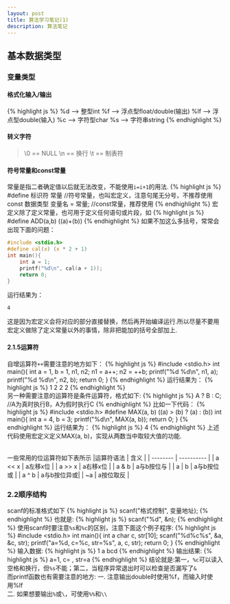```yaml
---
layout: post
title: 算法学习笔记(1)
description: 算法笔记
---
```


## 基本数据类型<br>
### 变量类型
#### 格式化输入/输出
{% highlight js %}
%d  -->  整型int
%f  -->  浮点型float/double(输出)
%lf -->  浮点型double(输入)
%c  -->  字符型char
%s  -->  字符串string
{% endhighlight %}
#### 转义字符
>\0 == NULL
>\n == 换行
>\t == 制表符
#### 符号常量和const常量
常量是指二者确定值以后就无法改变，不能使用`i=i+1`的用法.
{% highlight js %}
#define 标识符 常量    //符号常量，也叫宏定义，注意句尾无分号，不推荐使用
const 数据类型 变量名 = 常量;  //const常量，推荐使用
{% endhighlight %}
宏定义除了定义常量，也可用于定义任何语句或片段，如
{% highlight js %}
\#define ADD(a,b) ((a)+(b))
{% endhighlight %}
如果不加这么多括号，常常会出现下面的问题：
```c
#include <stdio.h>
#define cal(x) (x * 2 + 1)
int main(){
    int a = 1;
    printf("%d\n", cal(a + 1));
    return 0;
}
```
运行结果为：
```
4
```
这是因为宏定义会将对应的部分直接替换，然后再开始编译运行.所以尽量不要用宏定义做除了定义常量以外的事情，除非把能加的括号全部加上.
#### 2.1.5运算符
自增运算符`++`需要注意的地方如下：
{% highlight js %}
\#include <stdio.h>
int main(){
    int a = 1, b = 1, n1, n2;
    n1 = a++;
    n2 = ++b;
    printf("%d %d\n", n1, a);
    printf("%d %d\n", n2, b);
    return 0;
}
{% endhighlight %}
运行结果为：
{% highlight js %}
1 2
2 2
{% endhighlight %}<br>
另一种需要注意的运算符是条件运算符，格式如下:
{% highlight js %}
A ? B : C;  //A为真时执行B，A为假时执行C
{% endhighlight %}
比如一下代码：
{% highlight js %}
\#include <stdio.h>
\#define MAX(a, b) ((a) > (b) ? (a) : (b))
int main(){
    int a = 4, b = 3;
    printf("%d\n", MAX(a, b));
    return 0;
}
{% endhighlight %}
运行结果为：
{% highlight js %}
4
{% endhighlight %}
上述代码使用宏定义定义MAX(a, b)，实现从两数当中取较大值的功能.<br><br>

一些常用的位运算符如下表所示
|运算符语法 | 含义       |
| -------- | ---------- |
| a << x   | a左移x位    |
| a >> x   | a右移x位    |
| a & b    | a与b按位与  |
| a \| b   | a与b按位或  |
| a ^ b    | a与b按位异或|
| ~a       | a按位取反   |
### 2.2顺序结构
scanf的标准格式如下
{% highlight js %}
scanf("格式控制", 变量地址);
{% endhighlight %}
也就是:
{% highlight js %}
scanf("%d", &n);
{% endhighlight %}
使用scanf时要注意`%s`和`%c`的区别，注意下面这个例子程序:
{% highlight js %}
\#include <stdio.h>
int main(){
    int a
    char c, str[10];
    scanf("%d%c%s", &a, &c, str);
    printf("a=%d, c=%c, str=%s", a, c, str);
    return 0;
}
{% endhighlight %}
输入数据:
{% highlight js %}
1 a bcd
{% endhighlight %}
输出结果:
{% highlight js %}
a=1, c= , str=a
{% endhighlight %}
结论就是:第一，`%c`可以读入空格和换行，但`%s`不能；第二，当程序异常退出时可以检查是否漏写了`&`<br>
而printf函数也有需要注意的地方:
一. 注意输出double时使用%f，而输入时使用%lf<br>
二. 如果想要输出`%`或`\`，可使用`%%`和`\\`